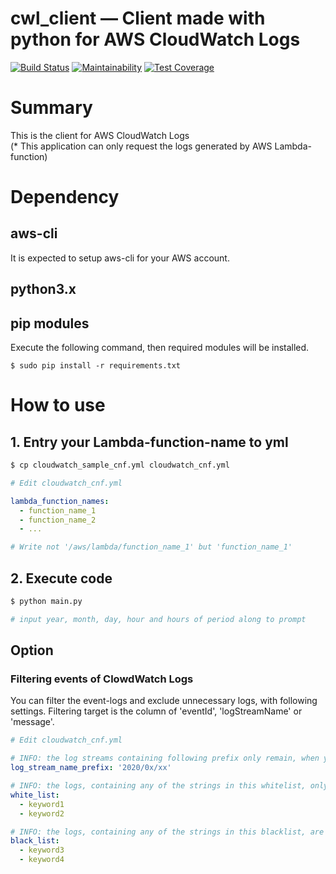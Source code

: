 # cwl_client &mdash; Client made with python for AWS CloudWatch Logs

[![Build Status](https://travis-ci.org/siruku6/cwl_client.svg?branch=master)](https://travis-ci.org/siruku6/cwl_client)
[![Maintainability](https://api.codeclimate.com/v1/badges/1981f3ac715ed063ca1b/maintainability)](https://codeclimate.com/github/siruku6/cwl_client/maintainability)
[![Test Coverage](https://api.codeclimate.com/v1/badges/1981f3ac715ed063ca1b/test_coverage)](https://codeclimate.com/github/siruku6/cwl_client/test_coverage)

# Summary

This is the client for AWS CloudWatch Logs  
(* This application can only request the logs generated by AWS Lambda-function)

# Dependency

## aws-cli  
It is expected to setup aws-cli for your AWS account.
## python3.x  
## pip modules
Execute the following command, then required modules will be installed.
```
$ sudo pip install -r requirements.txt
```
# How to use

## 1. Entry your Lambda-function-name to yml

```bash
$ cp cloudwatch_sample_cnf.yml cloudwatch_cnf.yml
```
```yaml
# Edit cloudwatch_cnf.yml

lambda_function_names:
  - function_name_1
  - function_name_2
  - ...

# Write not '/aws/lambda/function_name_1' but 'function_name_1'
```

## 2. Execute code

```bash
$ python main.py

# input year, month, day, hour and hours of period along to prompt
```

## Option

### Filtering events of ClowdWatch Logs

You can filter the event-logs and exclude unnecessary logs, with following settings.
Filtering target is the column of 'eventId', 'logStreamName' or 'message'.

```yaml
# Edit cloudwatch_cnf.yml

# INFO: the log streams containing following prefix only remain, when you do not filter logs by span
log_stream_name_prefix: '2020/0x/xx'

# INFO: the logs, containing any of the strings in this whitelist, only remain
white_list:
  - keyword1
  - keyword2

# INFO: the logs, containing any of the strings in this blacklist, are excluded
black_list:
  - keyword3
  - keyword4
```
